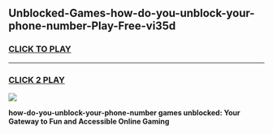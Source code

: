 
## Unblocked-Games-how-do-you-unblock-your-phone-number-Play-Free-vi35d
<h3>
<a href="https://premium76.site?title=how-do-you-unblock-your-phone-number&ref=18A1">CLICK TO PLAY</a></h3>
<hr>

<h3>
<a href="https://premium76.site?title=how-do-you-unblock-your-phone-number&ref=18A1">CLICK 2 PLAY</a>
  
</h3>

<a href="https://premium76.site?title=how-do-you-unblock-your-phone-number&ref=18A1"><img src="https://clearcache.store/games.png"></a>


**how-do-you-unblock-your-phone-number games unblocked: Your Gateway to Fun and Accessible Online Gaming**
